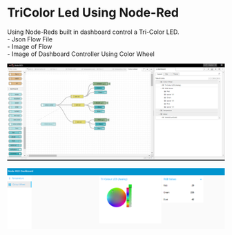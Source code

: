 # TriColor Led Using Node-Red

Using Node-Reds built in dashboard control a Tri-Color LED. <br>
    - Json Flow File<br>
    - Image of Flow<br>
    - Image of Dashboard Controller Using Color Wheel<br>

![Image of Flow](NodeRedFlow.PNG)

![Image of Flow](ControllerDashboard.PNG)
